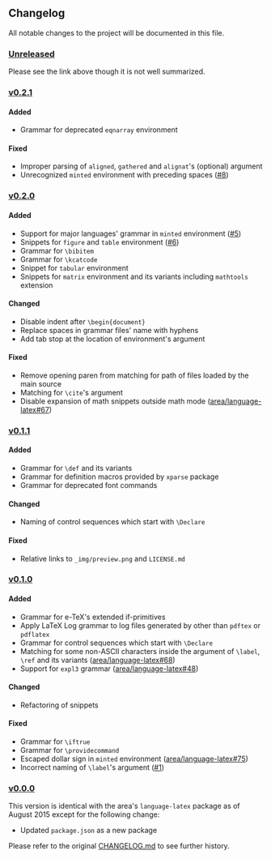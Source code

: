 Changelog
---
All notable changes to the project will be documented in this file.

### [Unreleased](https://github.com/yudai-nkt/language-tex/compare/v0.2.1...master)
Please see the link above though it is not well summarized.

### [v0.2.1](https://github.com/yudai-nkt/language-tex/compare/v0.2.0...v0.2.1)
#### Added
- Grammar for deprecated `eqnarray` environment

#### Fixed
- Improper parsing of `aligned`, `gathered` and `alignat`'s (optional) argument
- Unrecognized `minted` environment with preceding spaces ([#8](https://github.com/yudai-nkt/language-tex/pull/8))

### [v0.2.0](https://github.com/yudai-nkt/language-tex/compare/v0.1.1...v0.2.0)
#### Added
- Support for major languages' grammar in `minted` environment ([#5](https://github.com/yudai-nkt/language-tex/pull/5))
- Snippets for `figure` and `table` environment ([#6](https://github.com/yudai-nkt/language-tex/pull/6))
- Grammar for `\bibitem`
- Grammar for `\kcatcode`
- Snippet for `tabular` environment
- Snippets for `matrix` environment and its variants including `mathtools` extension

#### Changed
- Disable indent after `\begin{document}`
- Replace spaces in grammar files' name with hyphens
- Add tab stop at the location of environment's argument

#### Fixed
- Remove opening paren from matching for path of files loaded by the main source
- Matching for `\cite`'s argument
- Disable expansion of math snippets outside math mode ([area/language-latex#67](https://github.com/area/language-latex/issues/67))

### [v0.1.1](https://github.com/yudai-nkt/language-tex/compare/v0.1.0...v0.1.1)
#### Added
- Grammar for `\def` and its variants
- Grammar for definition macros provided by `xparse` package
- Grammar for deprecated font commands

#### Changed
- Naming of control sequences which start with `\Declare`

#### Fixed
- Relative links to `_img/preview.png` and `LICENSE.md`

### [v0.1.0](https://github.com/yudai-nkt/language-tex/compare/v0.0.0...v0.1.0)
#### Added
- Grammar for e-TeX's extended if-primitives
- Apply LaTeX Log grammar to log files generated by other than `pdftex` or `pdflatex`
- Grammar for control sequences which start with `\Declare`
- Matching for some non-ASCII characters inside the argument of `\label`, `\ref` and its variants ([area/language-latex#68](https://github.com/area/language-latex/issues/68))
- Support for `expl3` grammar ([area/language-latex#48](https://github.com/area/language-latex/issues/48))

#### Changed
- Refactoring of snippets

#### Fixed
- Grammar for `\iftrue`
- Grammar for `\providecommand`
- Escaped dollar sign in `minted` environment ([area/language-latex#75](https://github.com/area/language-latex/issues/75))
- Incorrect naming of `\label`'s argument ([#1](https://github.com/yudai-nkt/language-tex/pull/1))

### [v0.0.0](https://github.com/yudai-nkt/language-tex/releases/tag/v0.0.0)
This version is identical with the area's `language-latex` package as of August 2015 except for the following change:

- Updated `package.json` as a new package

Please refer to the original [CHANGELOG.md](https://github.com/area/language-latex/blob/38c445d9bfe5abaa1703d01f95a7090726e1339e/CHANGELOG.md) to see further history.
